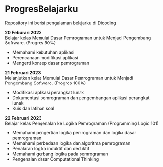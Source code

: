 # ProgresBelajarku
Repository ini berisi pengalaman belajarku di Dicoding

**20 Feburari 2023**  
Belajar kelas Memulai Dasar Pemrograman untuk Menjadi Pengembang Software. (Progres 50%)
  * Memahami kebutuhan aplikasi
  * Perencanaan modifikasi aplikasi
  * Mengerti konsep dasar pemrograman

**21 Februari 2023**  
Melanjutkan kelas Memulai Dasar Pemrograman untuk Menjadi Pengembang Software. (Progres 100%)
  * Modifikasi aplikasi perangkat lunak
  * Dokumentasi pemrograman dan pengembangan aplikasi perangkat lunak
  * Kuis dan latihan soal
  
**22 Februari 2023**  
Belajar kelas Pengenalan ke Logika Pemrograman (Programming Logic 101)
 * Memahami pengertian logika pemrograman dan logika dasar pemrograman
 * Memahami perbedaan logika dan algoritma pemrograman
 * Penalaran logika induktif dan deduktif
 * Memahami gerbang logika pada pemrograman
 * Pengenalan dasar Computational Thinking


